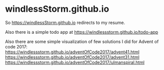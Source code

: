 # windlessStorm.github.io

So https://windlessStorm.github.io redirects to my resume. 

Also there is a simple todo app at https://windlessstorm.github.io/todo-app

Also there are some simple visualization of few solutions I did for Advent of code 2017:
    https://windlessstorm.github.io/adventOfCode2017/advent41.html
    https://windlessstorm.github.io/adventOfCode2017/advent31.html
    https://windlessstorm.github.io/adventOfCode2017/ulmanspiral.html
